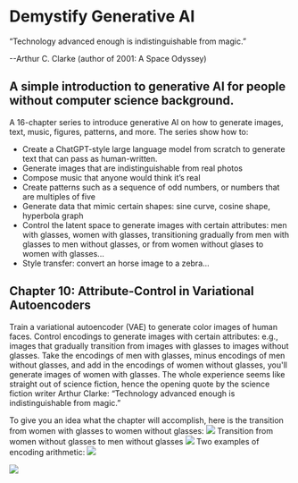 # Demystify Generative AI

“Technology advanced enough is indistinguishable from magic.”

--Arthur C. Clarke (author of 2001: A Space Odyssey)


## A simple introduction to generative AI for people without computer science background.

A 16-chapter series to introduce generative AI on how to generate images, text, music, figures, patterns, and more. The series show how to:

* Create a ChatGPT-style large language model from scratch to generate text that can pass as human-written.
* Generate images that are indistinguishable from real photos
* Compose music that anyone would think it’s real
* Create patterns such as a sequence of odd numbers, or numbers that are multiples of five
* Generate data that mimic certain shapes: sine curve, cosine shape, hyperbola graph
* Control the latent space to generate images with certain attributes: men with glasses, women with glasses, transitioning gradually from men with glasses to men without glasses, or from women without glases to women with glasses...
* Style transfer: convert an horse image to a zebra... 

## Chapter 10: Attribute-Control in Variational Autoencoders
Train a variational autoencoder (VAE) to generate color images of human faces. Control encodings to generate images with certain attributes: e.g., images that gradually transition from images with glasses to images without glasses. Take the encodings of men with glasses, minus encodings of men without glasses, and add in the encodings of women without glasses, you'll generate images of women with glasses. The whole experience seems like straight out of science fiction, hence the opening quote by the science fiction writer Arthur Clarke: “Technology advanced enough is indistinguishable from magic.” 

To give you an idea what the chapter will accomplish, here is the transition from women with glasses to women without glasses:
<img src="https://gattonweb.uky.edu/faculty/lium/ml/wgwng6.png" />
Transition from women without glasses to men without glasses
<img src="https://gattonweb.uky.edu/faculty/lium/ml/wngmng6.png" />
Two examples of encoding arithmetic:
<img src="https://gattonweb.uky.edu/faculty/lium/ml/vectorArithmetic1.png" />

<img src="https://gattonweb.uky.edu/faculty/lium/ml/vectorArithmetic2.png" />

